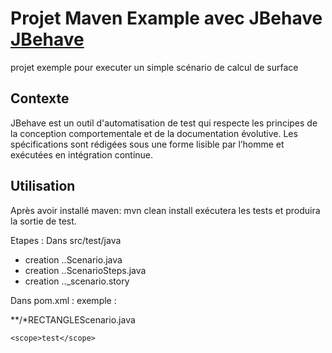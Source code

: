 # Projet Maven Example avec JBehave [JBehave](http://jbehave.org/) 
projet exemple pour executer un simple scénario de calcul de surface 

## Contexte
JBehave est un outil d'automatisation de test qui respecte les principes de la conception comportementale et de la documentation évolutive. Les spécifications sont rédigées sous une forme lisible par l’homme et exécutées en intégration continue.

## Utilisation
Après avoir installé maven: mvn clean install exécutera les tests et produira la sortie de test.


Etapes :
Dans src/test/java
 - creation ..Scenario.java
 - creation ..ScenarioSteps.java
 - creation .._scenario.story
 
 Dans pom.xml :
 exemple :
 
 <configuration>
	<includes>
		<include>**/*RECTANGLEScenario.java</include>
	</includes>

	<scope>test</scope>
</configuration>


